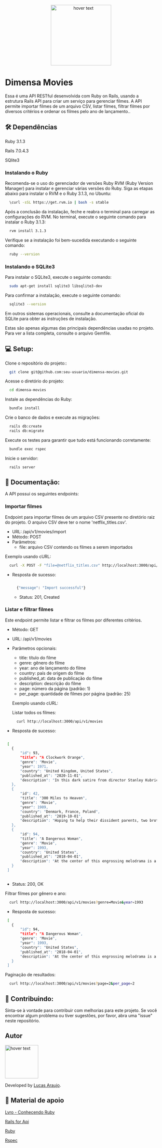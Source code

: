 <p align="center">
  <img src="https://dimensa.com/wp-content/uploads/2021/09/Logo-1.png" width="200" title="hover text">
 
</p>
<h1>Dimensa Movies</h1>
<p>Essa é uma API RESTful desenvolvida com Ruby on Rails, usando a estrutura Rails API para criar um serviço para gerenciar    filmes. A API permite importar filmes de um arquivo CSV, listar filmes, filtrar filmes por diversos critérios e ordenar os filmes pelo ano de lançamento..</p>    

<h2> 🛠 Dependências</h2>

<p>Ruby 3.1.3</p>
<p>Rails 7.0.4.3</p>
<p>SQlite3</p>


<h3> Instalando o Ruby</h3>
Recomenda-se o uso do gerenciador de versões Ruby RVM (Ruby Version Manager) para instalar e gerenciar várias versões do Ruby. Siga as etapas abaixo para instalar o RVM e o Ruby 3.1.3, no Ubuntu:


```sh
  \curl -sSL https://get.rvm.io | bash -s stable
  ```

Após a conclusão da instalação, feche e reabra o terminal para carregar as configurações do RVM.
No terminal, execute o seguinte comando para instalar o Ruby 3.1.3:

```sh
  rvm install 3.1.3
  ```

Verifique se a instalação foi bem-sucedida executando o seguinte comando:

```sh
  ruby --version
  ```

<h3> Instalando o SQLite3</h3>

Para instalar o SQLite3, execute o seguinte comando:

```sh
  sudo apt-get install sqlite3 libsqlite3-dev
  ```
Para confirmar a instalação, execute o seguinte comando:

```sh
  sqlite3 --version
  ```

<span>Em outros sistemas operacionais, consulte a documentação oficial do SQLite para obter as instruções de instalação.</span>


Estas são apenas algumas das principais dependências usadas no projeto. Para ver a lista completa, consulte o arquivo Gemfile.


<h2> 💻 Setup:</h2>

Clone o repositório do projeto::

```sh
  git clone git@github.com:seu-usuario/dimensa-movies.git
  ```
Acesse o diretório do projeto:

```sh
  cd dimensa-movies
  ```
Instale as dependências do Ruby:

```sh
  bundle install
  ```
Crie o banco de dados e execute as migrações:
```sh
  rails db:create
  rails db:migrate
  ```

  Execute os testes para garantir que tudo está funcionando corretamente:
```sh
  bundle exec rspec
  ```
Inicie o servidor:

```sh
  rails server
  ```

<h2> 📝 Documentação:</h2>

A API possui os seguintes endpoints:

<h3>Importar filmes </h3>

Endpoint para importar filmes de um arquivo CSV presente no diretório raiz do projeto. O arquivo CSV deve ter o nome 'netflix_titles.csv'.

- URL: /api/v1/movies/import
- Método: POST
- Parâmetros:
  - file: arquivo CSV contendo os filmes a serem importados

Exemplo usando cURL:
  
  ```sh
    curl -X POST -F "file=@netflix_titles.csv" http://localhost:3000/api/v1/movies/import
  ```

- Resposta de sucesso:
  
  ```sh
  
    {"message": "Import successful"}
  
  ```
  - Status: 201, Created

<h3>Listar e filtrar filmes</h3>

Este endpoint permite listar e filtrar os filmes por diferentes critérios.

- Método: GET
- URL: /api/v1/movies
- Parâmetros opcionais:
  - title: título do filme
  - genre: gênero do filme
  - year: ano de lançamento do filme
  - country: país de origem do filme
  - published_at: data de publicação do filme
  - description: descrição do filme
  - page: número da página (padrão: 1)
  - per_page: quantidade de filmes por página (padrão: 25)

  Exemplo usando cURL:

  Listar todos os filmes:
  ```sh
    curl http://localhost:3000/api/v1/movies
  ```
- Resposta de sucesso:

 ```sh
  
  [
    {
        "id": 93,
        "title": "A Clockwork Orange",
        "genre": "Movie",
        "year": 1971,
        "country": "United Kingdom, United States",
        "published_at": "2020-11-01",
        "description": "In this dark satire from director Stanley Kubrick, a young, vicious sociopath in a dystopian England undergoes an experimental rehabilitation therapy."
    },
    {
        "id": 42,
        "title": "300 Miles to Heaven",
        "genre": "Movie",
        "year": 1989,
        "country": "Denmark, France, Poland",
        "published_at": "2019-10-01",
        "description": "Hoping to help their dissident parents, two brothers sneak out of Poland and land as refugees in Denmark, where they are prevented from returning home."
    },
    {
        "id": 94,
        "title": "A Dangerous Woman",
        "genre": "Movie",
        "year": 1993,
        "country": "United States",
        "published_at": "2018-04-01",
        "description": "At the center of this engrossing melodrama is a Golden Globe-nominated turn by Debra Winger, who plays a sheltered, slow-witted woman living with her widowed Aunt Frances while working at a dry cleaners."
    }
  ]
  
  ```
  - Status: 200, OK

  Filtrar filmes por gênero e ano:
  ```sh
    curl http://localhost:3000/api/v1/movies?genre=Movie&year=1993
  ```

  - Resposta de sucesso:
 ```sh
  [
    {
        "id": 94,
        "title": "A Dangerous Woman",
        "genre": "Movie",
        "year": 1993,
        "country": "United States",
        "published_at": "2018-04-01",
        "description": "At the center of this engrossing melodrama is a Golden Globe-nominated turn by Debra Winger, who plays a sheltered, slow-witted woman living with her widowed Aunt Frances while working at a dry cleaners."
    }
  ]
 ```
  Paginação de resultados:
  ```sh
    curl http://localhost:3000/api/v1/movies?page=2&per_page=2
  ```

<!-- <h3> Filtrar filmes </h3>

Este endpoint permite filtrar os filmes por diferentes critérios, como título, gênero, ano, país, etc.

- Método: GET
- URL: http://localhost:3000/api/v1/movies
- Parâmetros:
  - title: título do filme
  - genre: gênero do filme
  - year: ano de lançamento do filme
  - country: país de origem do filme
  - published_at: data de publicação do filme
  - description: descrição do filme
- Resposta de sucesso:
  - Status: 200 OK
  - Body: JSON contendo a lista de filmes filtrados

<h3> Exemplos de uso </h3>

Aqui estão alguns exemplos de uso dos endpoints da API:

<h4>Importar filmes</h4>

Para importar filmes a partir de um arquivo CSV, envie uma requisição POST para http://localhost:3000/api/v1/movies/import com o arquivo CSV como parâmetro.

Exemplo usando cURL:

```sh
  curl -X POST -F "file=@netflix_titles.csv" http://localhost:3000/api/v1/movies/import
  ```

<h4>Listar filmes</h4>

Para obter uma lista de todos os filmes, faça uma requisição GET para http://localhost:3000/api/v1/movies.

Exemplo usando cURL:

```sh
  curl http://localhost:3000/api/v1/movies
  ```

<h4>Filtrar filmes</h4>

Para filtrar os filmes com base em critérios específicos, faça uma requisição GET para http://localhost:3000/api/v1/movies passando os parâmetros desejados.

Exemplo usando cURL:
  
  ```sh
  curl http://localhost:3000/api/v1/movies?genre=Movie&year=1993
  ```
<h4> Paginação </h4>

A listagem de filmes retorna os resultados paginados. Para realizar a paginação dos resultados, inclua os parâmetros 'page' e 'per_page' na requisição GET.

Exemplo usando cURL:

```sh
  curl "http://localhost:3000/api/v1/movies?page=1&per_page=10"
``` -->

<h2> 📝 Contribuindo:</h2>
Sinta-se à vontade para contribuir com melhorias para este projeto. Se você encontrar algum problema ou tiver sugestões, por favor, abra uma "issue" neste repositório.

<h2> Autor</h2>

<img src="https://avatars.githubusercontent.com/u/68801163?s=96&v=4" width="110" title="hover text">

<p>Developed by <a href="https://www.linkedin.com/in/lucasaraujomouta/">Lucas Araujo</a>.</strong></p>



<h2> 📝 Material de apoio</h2>

<p><a href="https://leanpub.com/conhecendo-ruby"> Lvro - Conhecendo Ruby </a></p>
<p><a href="https://guides.rubyonrails.org/api_app.html"> Rails for Api</a></p>
<p><a href="https://www.ruby-lang.org/pt/"> Ruby </a></p>
<p><a href="https://www.rubyguides.com/2018/11/rspec-introduction/"> Rspec </a></p>





